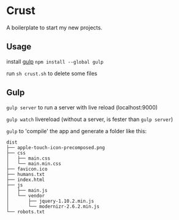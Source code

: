 # Crust

A boilerplate to start my new projects.

Usage
-----
install [gulp](https://github.com/gulpjs/gulp/blob/master/docs/getting-started.md) `npm install --global gulp`

run `sh crust.sh` to delete some files

Gulp
-----

`gulp server` to run a server with live reload (localhost:9000)

`gulp watch` livereload (without a server, is fester than `gulp server`)

`gulp` to 'compile' the app and generate a folder like this:

```
dist
├── apple-touch-icon-precomposed.png
├── css
│   ├── main.css
│   └── main.min.css
├── favicon.ico
├── humans.txt
├── index.html
├── js
│   ├── main.js
│   └── vendor
│       ├── jquery-1.10.2.min.js
│       └── modernizr-2.6.2.min.js
└── robots.txt
```

